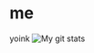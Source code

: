 # me
yoink
![My git stats](https://github-readme-stats.vercel.app/api?username=dimitkomarkov&show_icons=true&theme=radical)